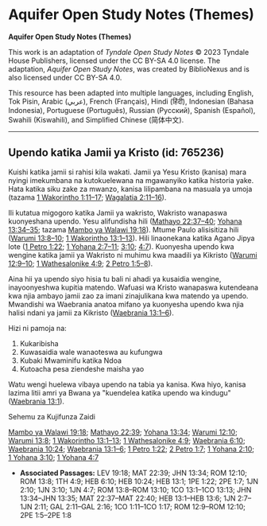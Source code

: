 # Aquifer Open Study Notes (Themes)

**Aquifer Open Study Notes (Themes)**

This work is an adaptation of *Tyndale Open Study Notes* © 2023 Tyndale House Publishers, licensed under the CC BY\-SA 4\.0 license. The adaptation, *Aquifer Open Study Notes*, was created by BiblioNexus and is also licensed under CC BY\-SA 4\.0\.

This resource has been adapted into multiple languages, including English, Tok Pisin, Arabic (عربي), French (Français), Hindi (हिंदी), Indonesian (Bahasa Indonesia), Portuguese (Português), Russian (Русский), Spanish (Español), Swahili (Kiswahili), and Simplified Chinese (简体中文).



--------------------------------

## Upendo katika Jamii ya Kristo (id: 765236)

Kuishi katika jamii si rahisi kila wakati. Jamii ya Yesu Kristo (kanisa) mara nyingi imekumbana na kutokuelewana na mgawanyiko katika historia yake. Hata katika siku zake za mwanzo, kanisa lilipambana na masuala ya umoja (tazama [1 Wakorintho 1:11–17](https://ref.ly/1Cor1:11-1Cor1:17); [Wagalatia 2:11–16](https://ref.ly/Gal2:11-Gal2:16)).

Ili kutatua migogoro katika Jamii ya wakristo, Wakristo wanapaswa kuonyeshana upendo. Yesu alifundisha hili ([Mathayo 22:37–40](https://ref.ly/Matt22:37-Matt22:40); [Yohana 13:34–35](https://ref.ly/John13:34-John13:35); tazama [Mambo ya Walawi 19:18](https://ref.ly/Lev19:18)). Mtume Paulo alisisitiza hili ([Warumi 13:8–10](https://ref.ly/Rom13:8-Rom13:10); [1 Wakorintho 13:1–13](https://ref.ly/1Cor13:1-1Cor13:13)). Hili linaonekana katika Agano Jipya lote ([1 Petro 1:22](https://ref.ly/1Pet1:22); [1 Yohana 2:7–11](https://ref.ly/1John2:7-1John2:11); [3:10](https://ref.ly/1John3:10); [4:7](https://ref.ly/1John4:7)). Kuonyesha upendo kwa wengine katika jamii ya Wakristo ni muhimu kwa maadili ya Kikristo ([Warumi 12:9–10](https://ref.ly/Rom12:9-Rom12:10); [1 Wathesalonike 4:9](https://ref.ly/1Thess4:9); [2 Petro 1:5–8](https://ref.ly/2Pet1:5-2Pet1:8)).

Aina hii ya upendo siyo hisia tu bali ni ahadi ya kusaidia wengine, inayoonyeshwa kupitia matendo. Wafuasi wa Kristo wanapaswa kutendeana kwa njia ambayo jamii zao za imani zinajulikana kwa matendo ya upendo. Mwandishi wa Waebrania anatoa mifano ya kuonyesha upendo kwa njia halisi ndani ya jamii za Kikristo ([Waebrania 13:1–6](https://ref.ly/Heb13:1-Heb13:6)).

Hizi ni pamoja na:

1. Kukaribisha
2. Kuwasaidia wale wanaoteswa au kufungwa
3. Kubaki Mwaminifu katika Ndoa
4. Kutoacha pesa ziendeshe maisha yao

Watu wengi huelewa vibaya upendo na tabia ya kanisa. Kwa hiyo, kanisa lazima litii amri ya Bwana ya "kuendelea katika upendo wa kindugu" ([Waebrania 13:1](https://ref.ly/Heb13:1)).

Sehemu za Kujifunza Zaidi

[Mambo ya Walawi 19:18](https://ref.ly/Lev19:18); [Mathayo 22:39](https://ref.ly/Matt22:39); [Yohana 13:34](https://ref.ly/John13:34); [Warumi 12:10](https://ref.ly/Rom12:10); [Warumi 13:8](https://ref.ly/Rom13:8); [1 Wakorintho 13:1–13](https://ref.ly/1Cor13:1-1Cor13:13); [1 Wathesalonike 4:9](https://ref.ly/1Thess4:9); [Waebrania 6:10](https://ref.ly/Heb6:10); [Waebrania 10:24](https://ref.ly/Heb10:24); [Waebrania 13:1–6](https://ref.ly/Heb13:1-Heb13:6); [1 Petro 1:22](https://ref.ly/1Pet1:22); [2 Petro 1:7](https://ref.ly/2Pet1:7); [1 Yohana 2:10](https://ref.ly/1John2:10); [1 Yohana 3:10](https://ref.ly/1John3:10); [1 Yohana 4:7](https://ref.ly/1John4:7)

* **Associated Passages:** LEV 19:18; MAT 22:39; JHN 13:34; ROM 12:10; ROM 13:8; 1TH 4:9; HEB 6:10; HEB 10:24; HEB 13:1; 1PE 1:22; 2PE 1:7; 1JN 2:10; 1JN 3:10; 1JN 4:7; ROM 13:8–ROM 13:10; 1CO 13:1–1CO 13:13; JHN 13:34–JHN 13:35; MAT 22:37–MAT 22:40; HEB 13:1–HEB 13:6; 1JN 2:7–1JN 2:11; GAL 2:11–GAL 2:16; 1CO 1:11–1CO 1:17; ROM 12:9–ROM 12:10; 2PE 1:5–2PE 1:8

